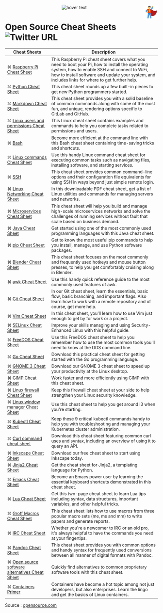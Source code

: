 <p align="center">
  <img src="https://lh5.googleusercontent.com/proxy/gkFynBvv0jaxwbUUDHBNfN_wD-UPjLrGokZxSR41C6xhZjZJvwG2jRSdWp9gPVnayzp8zV3ow3X4yIYc3VtD77M5F-FMRoadC8d2ok0DbOx0UGfnoJ0AV9dM" width="150" title="hover text"> 
  <img align="right" src="https://github.com/sraodev/super/blob/master/assets/icons-super-48.png" width="48" title="hover text"> 
</p>

# Open Source Cheat Sheets ![Twitter URL](https://img.shields.io/twitter/url?label=opensourceway&style=social&url=https%3A%2F%2Ftwitter.com%2Fopensourceway)

Cheat Sheets | Description
---|---
⌘ [Raspberry Pi Cheat Sheet](https://github.com/sraodev/Open-Source-Cheat-Sheets/blob/master/cheat_sheets/cheat_sheet_bash.pdf)|This Raspberry Pi cheat sheet covers what you need to boot your Pi, how to install the operating system, how to enable SSH and connect to WiFi, how to install software and update your system, and includes links for where to get further help.
⌘ [Python Cheat Sheet](https://github.com/sraodev/Open-Source-Cheat-Sheets/blob/master/cheat_sheets/cheat_sheet_python37_v2.pdf)|This cheat sheet rounds up a few built-in pieces to get new Python programmers started.
⌘ [Markdown Cheat Sheet](https://github.com/sraodev/Open-Source-Cheat-Sheets/blob/master/cheat_sheets/markdown_cheat_sheet_opensource.com_.pdf)|This cheat sheet provides you with a solid baseline of common commands along with some of the most fun, and unique, rendering options specific to GitLab and GitHub.
⌘ [Linux users and permissions Cheat Sheet](https://github.com/sraodev/Open-Source-Cheat-Sheets/blob/master/cheat_sheets/cheat_sheet_linux_permissions_0.pdf)|This Linux cheat sheet contains examples and commands to help you complete tasks related to permissions and users.
⌘ [Bash](https://github.com/sraodev/Open-Source-Cheat-Sheets/blob/master/cheat_sheets/cheat_sheet_bash.pdf)|Become more efficient at the command line with this Bash cheat sheet containing time-saving tricks and shortcuts.
⌘ [Linux commands Cheat Sheet](https://github.com/sraodev/Open-Source-Cheat-Sheets/blob/master/cheat_sheets/cheat_sheet_linux_common_commands.pdf)|Use this handy Linux command cheat sheet for executing common tasks such as navigating files, installing software, and starting services.
⌘ [SSH](https://github.com/sraodev/Open-Source-Cheat-Sheets/blob/master/cheat_sheets/cheat_sheet_ssh_v4.pdf)|This cheat sheet provides common command-line options and their configuration file equivalents for using SSH in ways beyond just simple remote login.
⌘ [Linux Networking Cheat Sheet](https://github.com/sraodev/Open-Source-Cheat-Sheets/blob/master/cheat_sheets/cheat_sheet_linuxnetworking_v2.pdf)|In this downloadable PDF cheat sheet, get a list of Linux utilities and commands for managing servers and networks.
⌘ [Microservices Cheat Sheet](https://github.com/sraodev/Open-Source-Cheat-Sheets/blob/master/cheat_sheets/cheat_sheet_microservices.pdf)|This cheat sheet will help you build and manage high-scale microservices networks and solve the challenges of running services without fault that scale based on business demand.
⌘ [Java Cheat Sheet](https://github.com/sraodev/Open-Source-Cheat-Sheets/blob/master/cheat_sheets/cheat_sheet_java.pdf)|Get started using one of the most commonly used programming languages with this Java cheat sheet.
⌘ [pip Cheat Sheet](https://github.com/sraodev/Open-Source-Cheat-Sheets/blob/master/cheat_sheets/cheat_sheet_pip.pdf)|Get to know the most useful pip commands to help you install, manage, and use Python software packages.
⌘ [Blender Cheat Sheet](https://github.com/sraodev/Open-Source-Cheat-Sheets/blob/master/cheat_sheets/cheat_sheet_blender_v2.pdf)|This cheat sheet focuses on the most commonly and frequently used hotkeys and mouse button presses, to help you get comfortably cruising along in Blender.
⌘ [awk Cheat Sheet](https://github.com/sraodev/Open-Source-Cheat-Sheets/blob/master/cheat_sheets/cheat_sheet_gnuawk_v3.pdf)|Use this handy quick reference guide to the most commonly used features of awk.
⌘ [Git Cheat Sheet](https://github.com/sraodev/Open-Source-Cheat-Sheets/blob/master/cheat_sheets/cheat_sheet_git_final.pdf)|In our Git cheat sheet, learn the essentials, basic flow, basic branching, and important flags. Also learn how to work with a remote repository and of course, get more help.
⌘ [Vim Cheat Sheet](https://github.com/sraodev/Open-Source-Cheat-Sheets/blob/master/cheat_sheets/cheat_sheet_vim_final_v2_0.pdf)|In this cheat sheet, you'll learn how to use Vim just enough to get by for work or a project.
⌘ [SELinux Cheat Sheet](https://github.com/sraodev/Open-Source-Cheat-Sheets/blob/master/cheat_sheets/cheat_sheet_selinux_v2.pdf)|Improve your skills managing and using Security-Enhanced Linux with this helpful guide.
⌘ [FreeDOS Cheat Sheet](https://github.com/sraodev/Open-Source-Cheat-Sheets/blob/master/cheat_sheets/cheat_sheet_freedos_v2.pdf)|Use this FreeDOS cheat sheet to help you remember how to use the most common tools you'll need to know at the DOS command line.
⌘ [Go Cheat Sheet](https://github.com/sraodev/Open-Source-Cheat-Sheets/blob/master/cheat_sheets/cheat_sheet_go.pdf)|Download this practical cheat sheet for getting started with the Go programming language.
⌘ [GNOME 3 Cheat Sheet](https://github.com/sraodev/Open-Source-Cheat-Sheets/blob/master/cheat_sheets/cheat_sheet_gnome3_v2.pdf)|Download our GNOME 3 cheat sheet to speed up your productivity at the Linux desktop.
⌘ [GIMP Cheat Sheet](https://github.com/sraodev/Open-Source-Cheat-Sheets/blob/master/cheat_sheets/)|Work faster and more efficiently using GIMP with this cheat sheet.
⌘ [Linux firewall Cheat Sheet](https://github.com/sraodev/Open-Source-Cheat-Sheets/blob/master/cheat_sheets/)|Keep this firewall cheat sheet at your side to help strengthen your Linux security knowledge.
⌘ [Linux window manager Cheat Sheet](https://github.com/sraodev/Open-Source-Cheat-Sheets/blob/master/cheat_sheets/osdc_cheatsheet-firewall-2.pdf)|Use this cheat sheet to help you get around i3 when you're starting.
⌘ [Kubectl Cheat Sheet](https://github.com/sraodev/Open-Source-Cheat-Sheets/blob/master/cheat_sheets/cheat_sheet_kubectl.pdf)|Keep these 9 critical kubectl commands handy to help you with troubleshooting and managing your Kubernetes cluster administration.
⌘ [Curl command cheat sheet](https://github.com/sraodev/Open-Source-Cheat-Sheets/blob/master/cheat_sheets/)|Download this cheat sheet featuring common curl uses and syntax, including an overview of using it to query an API.
⌘ [Inkscape Cheat Sheet](https://github.com/sraodev/Open-Source-Cheat-Sheets/blob/master/cheat_sheets/cheat_sheet_inkscape.pdf)|Download our free cheat sheet to start using Inkscape today.
⌘ [Jinja2 Cheat Sheet](https://github.com/sraodev/Open-Source-Cheat-Sheets/blob/master/cheat_sheets/osdc_cheatsheet-jinja2.pdf)|Get the cheat sheet for Jinja2, a templating language for Python.
⌘ [Emacs Cheat Sheet](https://github.com/sraodev/Open-Source-Cheat-Sheets/blob/master/cheat_sheets/cheat_sheet_emacs.pdf)|Become an Emacs power user by learning the essential keyboard shortcuts demonstrated in this cheat sheet.
⌘ [Lua Cheat Sheet](https://github.com/sraodev/Open-Source-Cheat-Sheets/blob/master/cheat_sheets/cheat_sheet_lua.pdf)|Get this two-page cheat sheet to learn Lua tips including syntax, data structures, important variables, and other helpful tricks.
⌘ [Groff Macros Cheat Sheet](https://github.com/sraodev/Open-Source-CheatSheets/blob/master/cheat_sheets/cheat_sheet_groff_v2.pdf)|This cheat sheet lists how to use macros from three popular macro sets (me, ms and mm) to write papers and generate reports.
⌘ [IRC Cheat Sheet](https://github.com/sraodev/Open-Source-Cheat-Sheets/blob/master/cheat_sheets/)|Whether you're a newcomer to IRC or an old pro, it's always helpful to have the commands you need at your fingertips.
⌘ [Pandoc Cheat Sheet](https://github.com/sraodev/Open-Source-Cheat-Sheets/blob/master/cheat_sheets/cheat_sheet_pandoc.pdf)|This cheat sheet provides you with common options and handy syntax for frequently used conversions between all manner of digital formats with Pandoc.
⌘ [Open source software alternatives Cheat Sheet](https://github.com/sraodev/Open-Source-Cheat-Sheets/blob/master/cheat_sheets/cheat_sheet_open_source_alternatives_0.pdf)|Quickly find alternatives to common proprietary software tools with this cheat sheet.
⌘ [Containers Primer](https://github.com/sraodev/Open-Source-Cheat-Sheets/blob/master/cheat_sheets/containers_primer_v2.pdf)|Containers have become a hot topic among not just developers, but also enterprises. Learn the lingo and get the basics of Linux containers.

Source : [opensource.com](https://opensource.com/downloads/cheat-sheets)


